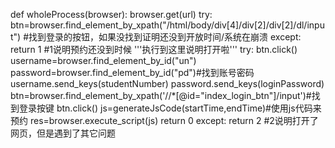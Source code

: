 def wholeProcess(browser):
 browser.get(url)
 try:
 btn=browser.find_element_by_xpath("/html/body/div[4]/div[2]/div[2]/dl/input") #找到登录的按钮，如果没找到证明还没到开放时间/系统在崩溃
 except:
 return 1 #1说明预约还没到时候
 '''执行到这里说明打开啦'''
 try:
 btn.click()
 username=browser.find_element_by_id("un")
 password=browser.find_element_by_id("pd")#找到账号密码
 username.send_keys(studentNumber)
 password.send_keys(loginPassword)
 btn=browser.find_element_by_xpath('//*[@id="index_login_btn"]/input')#找到登录按键
 btn.click()
 js=generateJsCode(startTime,endTime)#使用js代码来预约
 res=browser.execute_script(js)
 return 0
 except:
 return 2 #2说明打开了网页，但是遇到了其它问题
